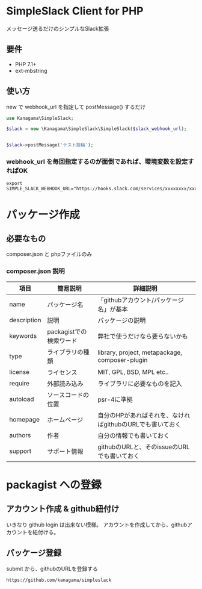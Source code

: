 # SimpleSlack Client for PHP

メッセージ送るだけのシンプルなSlack拡張

## 要件
* PHP 7.1+
* ext-mbstring

## 使い方

new で webhook_url を指定して postMessage() するだけ

```php
use Kanagama\SimpleSlack;

$slack = new \Kanagama\SimpleSlack\SimpleSlack($slack_webhook_url);


$slack->postMessage('テスト投稿');
```

### webhook_url を毎回指定するのが面倒であれば、環境変数を設定すればOK

```
export SIMPLE_SLACK_WEBHOOK_URL="https://hooks.slack.com/services/xxxxxxxx/xxxxxxxxx/xxxxxxxx"

```

# パッケージ作成

## 必要なもの

composer.json と phpファイルのみ

### composer.json 説明

| 項目 | 簡易説明 | 詳細説明 |
| ---- | ---- | ---- |
| name | パッケージ名 | 「githubアカウント/パッケージ名」が基本 |
| description | 説明 | パッケージの説明 |
| keywords | packagistでの検索ワード | 弊社で使うだけなら要らないかも |
| type | ライブラリの種類 | library, project, metapackage, composer-plugin |
| license | ライセンス | MIT, GPL, BSD, MPL etc.. |
| require | 外部読み込み | ライブラリに必要なものを記入 |
| autoload | ソースコードの位置 | psr-4に準拠 |
| homepage | ホームページ | 自分のHPがあればそれを、なければgithubのURLでも書いておく |
| authors | 作者 | 自分の情報でも書いておく |
| support | サポート情報 | githubのURLと、そのissueのURLでも書いておく |

# packagist への登録

## アカウント作成 & github紐付け
いきなり github login は出来ない模様。
アカウントを作成してから、githubアカウントを紐付ける。

## パッケージ登録

submit から、githubのURLを登録する

```
https://github.com/kanagama/simpleslack
```